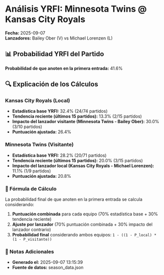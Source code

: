 # Análisis YRFI: Minnesota Twins @ Kansas City Royals

**Fecha:** 2025-09-07  
**Lanzadores:** Bailey Ober (V) vs Michael Lorenzen (L)

## 📊 Probabilidad YRFI del Partido

**Probabilidad de que anoten en la primera entrada:** 41.6%

## 🔍 Explicación de los Cálculos

### Kansas City Royals (Local)
- **Estadística base YRFI:** 32.4% (24/74 partidos)
- **Tendencia reciente (últimos 15 partidos):** 13.3% (2/15 partidos)
- **Impacto del lanzador visitante (Minnesota Twins - Bailey Ober):** 30.0% (3/10 partidos)
- **Puntuación ajustada:** 26.4%

### Minnesota Twins (Visitante)
- **Estadística base YRFI:** 28.2% (20/71 partidos)
- **Tendencia reciente (últimos 15 partidos):** 20.0% (3/15 partidos)
- **Impacto del lanzador local (Kansas City Royals - Michael Lorenzen):** 11.1% (1/9 partidos)
- **Puntuación ajustada:** 20.8%

### 📝 Fórmula de Cálculo

La probabilidad final de que anoten en la primera entrada se calcula considerando:
1. **Puntuación combinada** para cada equipo (70% estadística base + 30% tendencia reciente)
2. **Ajuste por lanzador** (70% puntuación combinada + 30% impacto del lanzador contrario)
3. **Probabilidad final** considerando ambos equipos: `1 - ((1 - P_local) * (1 - P_visitante))`

### 📌 Notas Adicionales

- **Generado el:** 2025-09-07 13:15:39
- **Fuente de datos:** season_data.json

